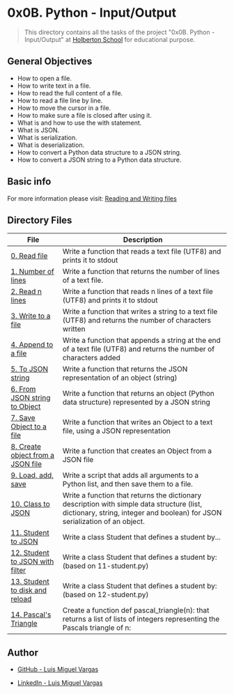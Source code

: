 # 0x0B. Python - Input/Output

> This directory contains all the tasks of the project "0x0B. Python - Input/Output" at [Holberton School](https://www.holbertonschool.com "Holberton School.") for educational purpose.

## General Objectives

* How to open a file.
* How to write text in a file.
* How to read the full content of a file.
* How to read a file line by line.
* How to move the cursor in a file.
* How to make sure a file is closed after using it.
* What is and how to use the with statement.
* What is JSON.
* What is serialization.
* What is deserialization.
* How to convert a Python data structure to a JSON string.
* How to convert a JSON string to a Python data structure.

## Basic info


For more information please visit: [Reading and Writing files](https://docs.python.org/3.4/tutorial/inputoutput.html#reading-and-writing-files)

## Directory Files

| **File** | **Description** |
|----------|-----------------|
| [0. Read file](./0-read_file.py) | Write a function that reads a text file (UTF8) and prints it to stdout |
| [1. Number of lines](./1-number_of_lines.py) | Write a function that returns the number of lines of a text file. |
| [2. Read n lines](./2-read_lines.py) | Write a function that reads n lines of a text file (UTF8) and prints it to stdout |
| [3. Write to a file](./3-write_file.py) | Write a function that writes a string to a text file (UTF8) and returns the number of characters written |
| [4. Append to a file](./4-append_write.py) | Write a function that appends a string at the end of a text file (UTF8) and returns the number of characters added |
| [5. To JSON string](./5-to_json_string.py) | Write a function that returns the JSON representation of an object (string) |
| [6. From JSON string to Object](./6-from_json_string.py) | Write a function that returns an object (Python data structure) represented by a JSON string |
| [7. Save Object to a file](./7-save_to_json_file.py) | Write a function that writes an Object to a text file, using a JSON representation |
| [8. Create object from a JSON file](./8-load_from_json_file.py) | Write a function that creates an Object from a JSON file |
| [9. Load, add, save](./9-add_item.py) | Write a script that adds all arguments to a Python list, and then save them to a file. |
| [10. Class to JSON](./10-class_to_json.py) | Write a function that returns the dictionary description with simple data structure (list, dictionary, string, integer and boolean) for JSON serialization of an object. |
| [11. Student to JSON](./11-student.py) | Write a class Student that defines a student by... |
| [12. Student to JSON with filter](./12-student.py) | Write a class Student that defines a student by: (based on 11-student.py) |
| [13. Student to disk and reload](./13-student.py) | Write a class Student that defines a student by: (based on 12-student.py) |
| [14. Pascal's Triangle](./14-pascal_triangle.py) | Create a function def pascal_triangle(n): that returns a list of lists of integers representing the Pascals triangle of n: |

## Author

* [GitHub - Luis Miguel Vargas](https://github.com/luismvargasg)

* [LinkedIn - Luis Miguel Vargas](https://www.linkedin.com/in/luismvargasg/)
